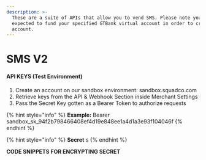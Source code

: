 ```yaml
---
description: >-
  These are a suite of APIs that allow you to vend SMS. Please note you are
  expected to fund your specified GTBank virtual account in order to credit your
  account.
---
```


# SMS V2

#### API KEYS (Test Environment) <a href="#api-keys-test-environment" id="api-keys-test-environment"></a>

1. Create an account on our sandbox environment: sandbox.squadco.com
2. Retrieve keys from the API & Webhook Section inside Merchant Settings
3. Pass the Secret Key gotten as a Bearer Token to authorize requests

{% hint style="info" %}
**Example:**  Bearer sandbox\_sk\_94f2b798466408ef4d19e848ee1a4d1a3e93f104046f
{% endhint %}

{% hint style="info" %}
&#x20;**Secret** s
{% endhint %}

**CODE SNIPPETS FOR ENCRYPTING SECRET**

